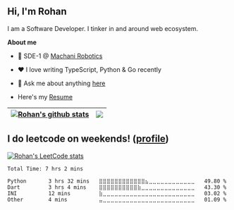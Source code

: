 ## Hi, I'm Rohan

I am a Software Developer. I tinker in and around web ecosystem. 


**About me**

- 💼 SDE-1 @ [Machani Robotics](https://machanirobotics.com/)

- ❤️ I love writing TypeScript, Python & Go recently

- 💬 Ask me about anything [here](https://github.com/rohansh-tty/rohansh-tty/issues)

- Here's my [Resume](https://drive.google.com/file/d/1LiRg6bZB-GKILxqg55lSCE_mAHfNHGWf/view?usp=sharing)

| <a href="https://github.com/anuraghazra/github-readme-stats"><img align="center" src="https://github-readme-stats.vercel.app/api?username=rohansh-tty&show_icons=true&include_all_commits=true&hide_border=true" alt="Rohan's github stats" /></a> | <a href="https://github.com/rohansh-tty/github-readme-stats"><img align="center" src="https://github-readme-stats.vercel.app/api/top-langs/?username=rohansh-tty&hide=Jupyter%20Notebook,R,Dockerfile&layout=compact&hide_border=true" /></a> | 
| ------------- | ------------- |


## I do leetcode on weekends! ([profile](https://leetcode.com/Rohan641))
[![Rohan's LeetCode stats](https://leetcode-stats-six.vercel.app/api?username=Rohan641)](https://github.com/KnlnKS/leetcode-stats)
<!--START_SECTION:waka-->

```text
Total Time: 7 hrs 2 mins

Python       3 hrs 32 mins   ⣿⣿⣿⣿⣿⣿⣿⣿⣿⣿⣿⣿⣦⣀⣀⣀⣀⣀⣀⣀⣀⣀⣀⣀⣀   49.80 %
Dart         3 hrs 4 mins    ⣿⣿⣿⣿⣿⣿⣿⣿⣿⣿⣷⣀⣀⣀⣀⣀⣀⣀⣀⣀⣀⣀⣀⣀⣀   43.30 %
INI          12 mins         ⣷⣀⣀⣀⣀⣀⣀⣀⣀⣀⣀⣀⣀⣀⣀⣀⣀⣀⣀⣀⣀⣀⣀⣀⣀   03.02 %
Other        4 mins          ⣤⣀⣀⣀⣀⣀⣀⣀⣀⣀⣀⣀⣀⣀⣀⣀⣀⣀⣀⣀⣀⣀⣀⣀⣀   01.09 %
```

<!--END_SECTION:waka-->
